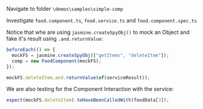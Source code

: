 Navigate to folder `\demos\samples\simple-comp`

Investigate `food.component.ts`, `food.service.ts` and `food.component.spec.ts`

Notice that whe are using `jasmine.createSpyObj()` to mock an Object and fake it's result using `.and.returnValue`:

```typescript
beforeEach(() => {
  mockFS = jasmine.createSpyObj(["getItems", "deleteItem"]);
  comp = new FoodComponent(mockFS);
});
```

```typescript
mockFS.deleteItem.and.returnValue(of(serviceResult));
```

We are also testing for the Component Interaction with the service:

```typescript
expect(mockFS.deleteItem).toHaveBeenCalledWith(foodData[3]);
```
